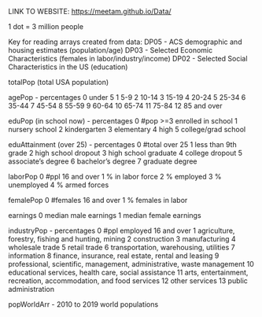 LINK TO WEBSITE: https://meetam.github.io/Data/

1 dot = 3 million people

Key for reading arrays created from data:
DP05 - ACS demographic and housing estimates (population/age)
DP03 - Selected Economic Characteristics (females in labor/industry/income)
DP02 - Selected Social Characteristics in the US (education)

totalPop (total USA population)

agePop - percentages
0 under 5
1 5-9
2 10-14
3 15-19
4 20-24
5 25-34
6 35-44
7 45-54
8 55-59
9 60-64
10 65-74
11 75-84
12 85 and over

eduPop (in school now) - percentages
0 #pop >=3 enrolled in school
1 nursery school
2 kindergarten
3 elementary
4 high
5 college/grad school

eduAttainment (over 25) - percentages
0 #total over 25
1 less than 9th grade
2 high school dropout
3 high school graduate
4 college dropout
5 associate’s degree
6 bachelor’s degree
7 graduate degree

laborPop
0 #ppl 16 and over
1 % in labor force
2 % employed
3 % unemployed
4 % armed forces

femalePop
0 #females 16 and over
1 % females in labor

earnings
0 median male earnings
1 median female earnings

industryPop - percentages
0 #ppl employed 16 and over
1 agriculture, forestry, fishing and hunting, mining
2 construction
3 manufacturing
4 wholesale trade
5 retail trade
6 transportation, warehousing, utilities
7 information
8 finance, insurance, real estate, rental and leasing
9 professional, scientific, management, administrative, waste management
10 educational services, health care, social assistance
11 arts, entertainment, recreation, accommodation, and food services
12 other services
13 public administration

popWorldArr - 2010 to 2019 world populations
